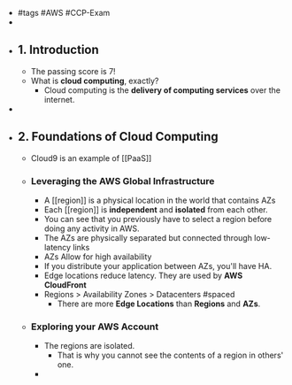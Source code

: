 - #tags #AWS #CCP-Exam
-
- ## 1. Introduction
	- The passing score is 7!
	- What is **cloud computing**, exactly?
		- Cloud computing is the **delivery of computing services** over the internet.
-
- ## 2. Foundations of Cloud Computing
	- Cloud9 is an example of [[PaaS]]
	- ### Leveraging the AWS Global Infrastructure
		- A [[region]] is a physical location in the world that contains AZs
		- Each [[region]] is **independent** and **isolated** from each other.
		- You can see that you previously have to select a region before doing any activity in AWS.
		- The AZs are physically separated but connected through low-latency links
		- AZs Allow for high availability
		- If you distribute your application between AZs, you'll have HA.
		- Edge locations reduce latency. They are used by **AWS CloudFront**
		- Regions > Availability Zones > Datacenters #spaced
			- There are more **Edge Locations** than **Regions** and **AZs**.
	- ### Exploring your AWS Account
		- The regions are isolated.
			- That is why you cannot see the contents of a region in others' one.
		-